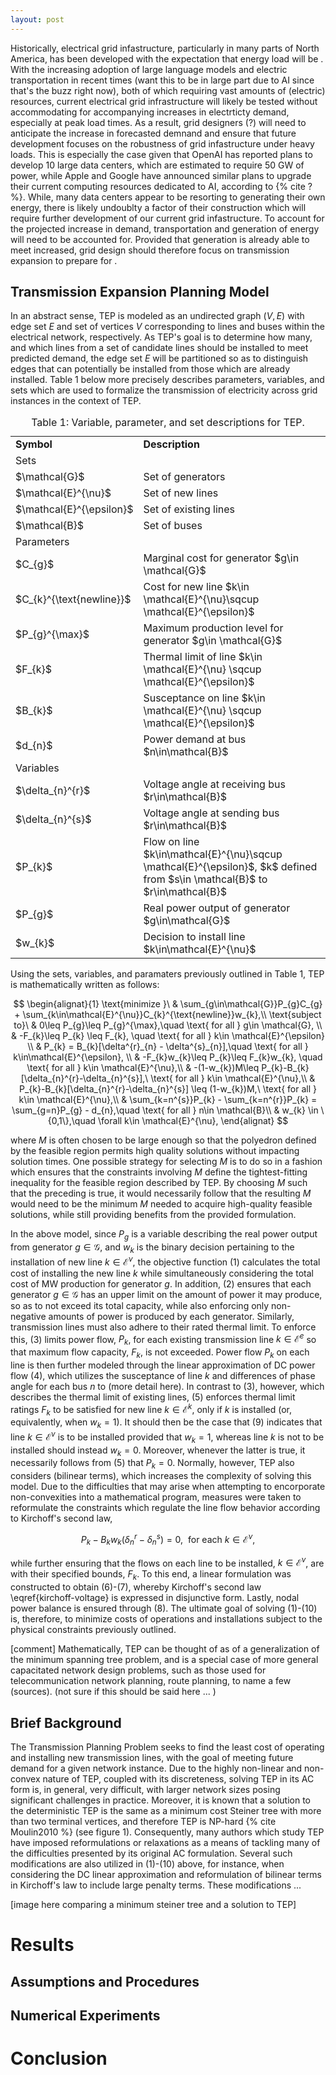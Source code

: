 ```yaml
---
layout: post
---
```


Historically, electrical grid infastructure, particularly in many parts of North America, has been developed with the expectation that energy load will be . With the increasing adoption of large language models and electric transportation in recent times (want this to be in large part due to AI since that's the buzz right now), both of which requiring vast amounts of (electric) resources, current electrical grid infrastructure will likely be tested without accommodating for accompanying increases in electrticty demand, especially at peak load times. As a result, grid designers (?) will need to anticipate the increase in forecasted demnand and ensure that future development focuses on the robustness of grid infastructure under heavy loads. This is especially the case given that OpenAI has reported plans to develop 10 large data centers, which are estimated to require 50 GW of power, while Apple and Google have announced similar plans to upgrade their current computing resources dedicated to AI, according to {% cite ? %}. While, many data centers appear to be resorting to generating their own energy, there is likely undoublty a factor of their construction which will require further development of our current grid infastructure. To account for the projected increase in demand, transportation and generation of energy will need to be accounted for. Provided that generation is already able to meet increased, grid design should therefore focus on transmission expansion to prepare for . 

## Transmission Expansion Planning Model

In an abstract sense, TEP is modeled as an undirected graph $(V,E)$ with edge set $E$ and set of vertices $V$ corresponding to lines and buses within the electrical network, respectively. As TEP's goal is to determine how many, and which lines from a set of candidate lines should be installed to meet predicted demand, the edge set $E$ will be partitioned so as to distinguish edges that can potentially be installed from those which are already installed. Table 1 below more precisely describes parameters, variables, and sets which are used to formalize the transmission of electricity across grid instances in the context of TEP.   

<table> 
  <caption>Table 1: Variable, parameter, and set descriptions for TEP.</caption>
  <tr>
    <td> <strong>Symbol</strong> </td> <td><strong>Description</strong> </td> 
  </tr>
  <tr>
    <td colspan = "2"> Sets </td> 
  </tr>
  <tr>
    <td> $\mathcal{G}$ </td> <td> Set of generators </td> 
  </tr>
  <tr>
    <td> $\mathcal{E}^{\nu}$ </td> <td> Set of new lines </td>
  </tr>
  <tr>
    <td> $\mathcal{E}^{\epsilon}$ </td> <td> Set of existing lines </td>
  </tr>
  <tr>
    <td> $\mathcal{B}$ </td> <td> Set of buses </td>
  </tr>
  <tr>
    <td colspan = "2"> Parameters </td>
  </tr>
  <tr>
    <td> $C_{g}$ </td> <td> Marginal cost for generator $g\in \mathcal{G}$ </td>
  </tr>
  <tr>
    <td> $C_{k}^{\text{newline}}$ </td> <td> Cost for new line $k\in \mathcal{E}^{\nu}\sqcup \mathcal{E}^{\epsilon}$ </td>
  </tr>
  <tr>
    <td> $P_{g}^{\max}$ </td> <td> Maximum production level for generator $g\in \mathcal{G}$ </td>
  </tr>
  <tr>
    <td> $F_{k}$ </td> <td> Thermal limit of line $k\in \mathcal{E}^{\nu} \sqcup \mathcal{E}^{\epsilon}$ </td>
  </tr>
  <tr>  
    <td> $B_{k}$ </td> <td> Susceptance on line $k\in \mathcal{E}^{\nu} \sqcup \mathcal{E}^{\epsilon}$ </td>
  </tr>
  <tr>  
    <td> $d_{n}$ </td> <td> Power demand at bus $n\in\mathcal{B}$ </td>
  </tr>
  <tr>
    <td colspan = "2"> Variables </td>
  </tr>
  <tr>
    <td> $\delta_{n}^{r}$ </td> <td> Voltage angle at receiving bus $r\in\mathcal{B}$ </td>
  </tr>
  <tr>
    <td> $\delta_{n}^{s}$ </td> <td> Voltage angle at sending bus $r\in\mathcal{B}$ </td>
  </tr>
  <tr>
    <td> $P_{k}$ </td> <td> Flow on line $k\in\mathcal{E}^{\nu}\sqcup \mathcal{E}^{\epsilon}$, $k$ defined from $s\in \mathcal{B}$ to $r\in\mathcal{B}$ </td>
  </tr>
  <tr>
    <td> $P_{g}$ </td> <td> Real power output of generator $g\in\mathcal{G}$ </td>
  </tr>
  <tr>
    <td> $w_{k}$ </td> <td> Decision to install line $k\in\mathcal{E}^{\nu}$ </td>
  </tr>
</table>

Using the sets, variables, and paramaters previously outlined in Table 1, TEP is mathematically written as follows:

$$
\begin{alignat}{1}
\text{minimize }\ & \sum_{g\in\mathcal{G}}P_{g}C_{g} + \sum_{k\in\mathcal{E}^{\nu}}C_{k}^{\text{newline}}w_{k},\\ 
\text{subject to}\ & 0\leq P_{g}\leq P_{g}^{\max},\quad \text{ for all } g\in \mathcal{G}, \\
& -F_{k}\leq P_{k} \leq F_{k}, \quad \text{ for all } k\in \mathcal{E}^{\epsilon} \\ 
& P_{k} = B_{k}[\delta^{r}_{n} - \delta^{s}_{n}],\quad \text{ for all } k\in\mathcal{E}^{\epsilon}, \\
&  -F_{k}w_{k}\leq P_{k}\leq F_{k}w_{k}, \quad \text{ for all } k\in \mathcal{E}^{\nu},\\ 
& -(1-w_{k})M\leq P_{k}-B_{k}[\delta_{n}^{r}-\delta_{n}^{s}],\ \text{ for all } k\in \mathcal{E}^{\nu},\\
& P_{k}-B_{k}[\delta_{n}^{r}-\delta_{n}^{s}] \leq (1-w_{k})M,\ \text{ for all } k\in \mathcal{E}^{\nu},\\ 
& \sum_{k=n^{s}}P_{k} - \sum_{k=n^{r}}P_{k} = \sum_{g=n}P_{g} - d_{n},\quad \text{ for all } n\in \mathcal{B}\\ 
& w_{k} \in \{0,1\},\quad \forall k\in \mathcal{E}^{\nu},
\end{alignat}
$$

where $M$ is often chosen to be large enough so that the polyedron defined by the feasible region permits high quality solutions without impacting solution times. One possible strategy for selecting $M$ is to do so in a fashion which ensures that the constraints involving $M$ define the tightest-fitting inequality for the feasible region described by TEP. By choosing $M$ such that the preceding is true, it would necessarily follow that the resulting $M$ would need to be the minimum $M$ needed to acquire high-quality feasible solutions, while still providing benefits from the provided formulation. 

In the above model, since $P_{g}$ is a variable describing the real power output from generator $g\in \mathcal{G}$, and $w_{k}$ is the binary decision pertaining to the installation of new line $k\in\mathcal{E}^{\nu}$, the objective function (1) calculates the total cost of installing the new line $k$ while simultaneously considering the total cost of MW production for generator $g$. In addition, (2) ensures that each generator $g\in\mathcal{G}$ has an upper limit on the amount of power it may produce, so as to not exceed its total capacity, while also enforcing only non-negative amounts of power is produced by each generator. Similarly, transmission lines must also adhere to their rated thermal limit. To enforce this, (3) limits power flow, $P_{k}$, for each existing transmission line $k\in\mathcal{E}^{e}$ so that maximum flow capacity, $F_{k}$, is not exceeded. Power flow $P_{k}$ on each line is then further modeled through the linear approximation of DC power flow (4), which utilizes the susceptance of line $k$ and differences of phase angle for each bus $n$ to (more detail here). In contrast to (3), however, which describes the thermal limit of existing lines, (5) enforces thermal limit ratings $F_{k}$ to be satisfied for new line $k\in \mathcal{E}^{k}$, only if $k$ is installed (or, equivalently, when $w_{k} = 1$). It should then be the case that (9) indicates that line $k\in\mathcal{E}^{\nu}$ is to be installed provided that $w_{k}=1$, whereas line $k$ is not to be installed should instead $w_{k}=0$. Moreover, whenever the latter is true, it necessarily follows from (5) that $P_{k}=0$. Normally, however, TEP also considers (bilinear terms), which increases the complexity of solving this model. Due to the difficulties that may arise when attempting to encorporate non-convexities into a mathematical program, measures were taken to reformulate the constraints which regulate the line flow behavior according to Kirchoff's second law,

$$
  P_{k} - B_{k}w_{k}(\delta_{n}^{r} - \delta_{n}^{s}) = 0,\ \text{ for each } k \in \mathcal{E}^{\nu}, \label{kirchoff-voltage}
$$

while further ensuring that the flows on each line to be installed, $k\in \mathcal{E}^{\nu}$, are with their specified bounds, $F_{k}$. To this end, a linear formulation was constructed to obtain (6)-(7), whereby Kirchoff's second law \eqref{kirchoff-voltage} is expressed in disjunctive form. Lastly, nodal power balance is ensured through (8). The ultimate goal of solving (1)-(10) is, therefore, to minimize costs of operations and installations subject to the physical constraints previously outlined. 

[comment] Mathematically, TEP can be thought of as of a generalization of the minimum spanning tree problem, and is a special case of more general capacitated network design problems, such as those used for telecommunication network planning, route planning, to name a few (sources). (not sure if this should be said here ... )

## Brief Background 

The Transmission Planning Problem seeks to find the least cost of operating and installing new transmission lines, with the goal of meeting future demand for a given network instance. Due to the highly non-linear and non-convex nature of TEP, coupled with its discreteness, solving TEP in its AC form is, in general, very difficult, with larger network sizes posing significant challenges in practice. Moreover, it is known that a solution to the deterministic TEP is the same as a minimum cost Steiner tree with more than two terminal vertices, and therefore TEP is NP-hard {% cite Moulin2010 %} (see figure 1). Consequently, many authors which study TEP have imposed reformulations or relaxations as a means of tackling many of the difficulties presented by its original AC formulation. Several such modifications are also utilized in (1)-(10) above, for instance, when considering the DC linear approximation and reformulation of bilinear terms in Kirchoff's law to include large penalty terms. These modifications ...  

[image here comparing a minimum steiner tree and a solution to TEP] 

# Results

## Assumptions and Procedures

## Numerical Experiments

# Conclusion
